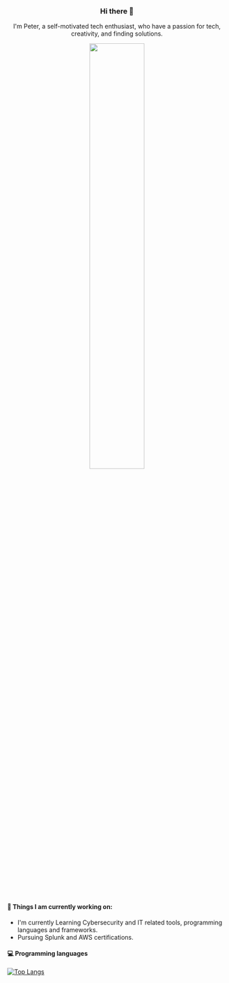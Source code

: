<h3 align="center"> Hi there 👋</h3>

<p align="center">
I'm Peter, a self-motivated tech enthusiast, who have a passion for tech, creativity, and finding solutions.
</p>                                     

<p align="center">
  <img src="https://github.com/peterlin456/peterlin456/blob/main/positivethinking.jpg" width="50%" height="auto">
</p>


#### 🌱 Things I am currently working on: 
- I'm currently Learning Cybersecurity and IT related tools, programming languages and frameworks.
- Pursuing Splunk and AWS certifications.




#### :computer: Programming languages

[![Top Langs](https://github-readme-stats.vercel.app/api/top-langs/?username=peterlin456)](https://github.com/anuraghazra/github-readme-stats)

